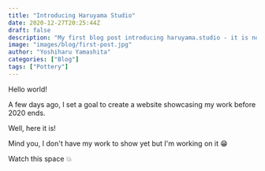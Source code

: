 ```yaml
---
title: "Introducing Haruyama Studio"
date: 2020-12-27T20:25:44Z
draft: false
description: "My first blog post introducing haruyama.studio - it is now up and running!"
image: "images/blog/first-post.jpg"
author: "Yoshiharu Yamashita"
categories: ["Blog"]
tags: ["Pottery"]
---
```


Hello world!

A few days ago, I set a goal to create a website showcasing my work before 2020 ends.

Well, here it is!

Mind you, I don't have my work to show yet but I'm working on it :grin:

Watch this space :boom:
